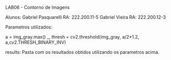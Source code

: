 LAB06 - Contorno de Imagens

Alunos: Gabriel Pasquarelli RA: 222.200.11-5
Gabriel Vieira RA: 222.200.12-3

Parametros utilizados:

a = img_gray.max()
_, thresh = cv2.threshold(img_gray, a/2*1.2, a,cv2.THRESH_BINARY_INV)

results: Pasta com os resultados obtidos utilizando os parametros acima.


